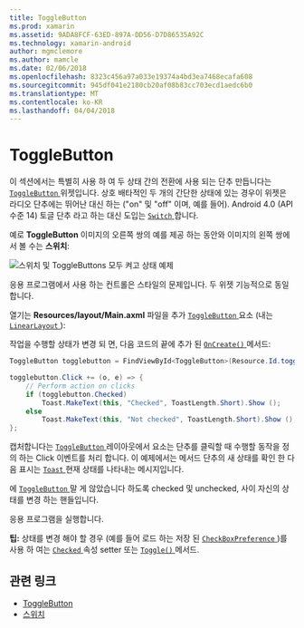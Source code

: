 ```yaml
---
title: ToggleButton
ms.prod: xamarin
ms.assetid: 9ADA8FCF-63ED-897A-DD56-D7D86535A92C
ms.technology: xamarin-android
author: mgmclemore
ms.author: mamcle
ms.date: 02/06/2018
ms.openlocfilehash: 8323c456a97a033e19374a4bd3ea7468ecafa608
ms.sourcegitcommit: 945df041e2180cb20af08b83cc703ecd1aedc6b0
ms.translationtype: MT
ms.contentlocale: ko-KR
ms.lasthandoff: 04/04/2018
---
```

# <a name="togglebutton"></a>ToggleButton

이 섹션에서는 특별히 사용 하 여 두 상태 간의 전환에 사용 되는 단추 만듭니다는 [ `ToggleButton` ](https://developer.xamarin.com/api/type/Android.Widget.ToggleButton/) 위젯입니다. 상호 배타적인 두 개의 간단한 상태에 있는 경우이 위젯은 라디오 단추에는 뛰어난 대신 하는 ("on" 및 "off" 이며, 예를 들어). Android 4.0 (API 수준 14) 토글 단추 라고 하는 대신 도입는 [ `Switch` ](https://developer.xamarin.com/api/type/Android.Widget.Switch/)합니다.

예로 **ToggleButton** 이미지의 오른쪽 쌍의 예를 제공 하는 동안와 이미지의 왼쪽 쌍에서 볼 수는 **스위치**:

![스위치 및 ToggleButtons 모두 켜고 상태 예제](toggle-button-images/togglebutton-switch.png)  

응용 프로그램에서 사용 하는 컨트롤은 스타일의 문제입니다. 두 위젯 기능적으로 동일합니다.

열기는 **Resources/layout/Main.axml** 파일을 추가 [ `ToggleButton` ](https://developer.xamarin.com/api/type/Android.Widget.ToggleButton/) 요소 (내는 [ `LinearLayout` ](https://developer.xamarin.com/api/type/Android.Widget.LinearLayout/)):

작업을 수행할 상태가 변경 되 면, 다음 코드의 끝에 추가 된 [ `OnCreate()` ](https://developer.xamarin.com/api/member/Android.App.Activity.OnCreate/p/Android.OS.Bundle/Android.OS.PersistableBundle) 메서드:

```csharp
ToggleButton togglebutton = FindViewById<ToggleButton>(Resource.Id.togglebutton);

togglebutton.Click += (o, e) => {
    // Perform action on clicks
    if (togglebutton.Checked)
        Toast.MakeText(this, "Checked", ToastLength.Short).Show ();
    else
        Toast.MakeText(this, "Not checked", ToastLength.Short).Show ();
};
```

캡처합니다는 [ `ToggleButton` ](https://developer.xamarin.com/api/type/Android.Widget.ToggleButton/) 레이아웃에서 요소는 단추를 클릭할 때 수행할 동작을 정의 하는 Click 이벤트를 처리 합니다. 이 예제에서는 메서드 단추의 새 상태를 확인 한 다음 표시는 [ `Toast` ](https://developer.xamarin.com/api/type/Android.Widget.Toast/) 현재 상태를 나타내는 메시지입니다.

에 [ `ToggleButton` ](https://developer.xamarin.com/api/type/Android.Widget.ToggleButton/) 말 게 않았습니다 하도록 checked 및 unchecked, 사이 자신의 상태를 변경 하는 핸들입니다.

응용 프로그램을 실행합니다.


**팁:** 상태를 변경 해야 할 경우 (예를 들어 로드 하는 저장 된 [ `CheckBoxPreference` ](https://developer.xamarin.com/api/type/Android.Preferences.CheckBoxPreference/))를 사용 하 여는 [ `Checked` ](https://developer.xamarin.com/api/property/Android.Widget.CompoundButton.Checked/) 속성 setter 또는 [ `Toggle()` ](https://developer.xamarin.com/api/member/Android.Widget.CompoundButton.Toggle/) 메서드.


## <a name="related-links"></a>관련 링크

- [ToggleButton](http://developer.android.com/reference/android/widget/ToggleButton.html)
- [스위치](http://developer.android.com/reference/android/widget/Switch.html)
